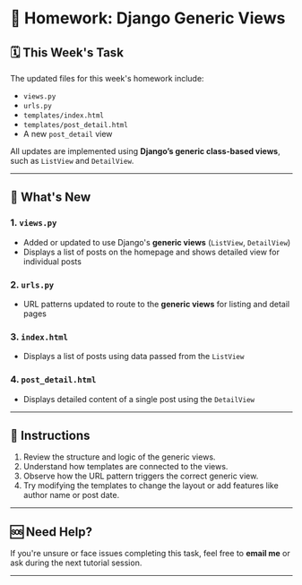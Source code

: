 # 📘 Homework: Django Generic Views

## 🗓️ This Week's Task

The updated files for this week's homework include:

- `views.py`
- `urls.py`
- `templates/index.html`
- `templates/post_detail.html`
- A new `post_detail` view

All updates are implemented using **Django’s generic class-based views**, such as `ListView` and `DetailView`.

---

## 📄 What's New

### 1. `views.py`
- Added or updated to use Django's **generic views** (`ListView`, `DetailView`)
- Displays a list of posts on the homepage and shows detailed view for individual posts

### 2. `urls.py`
- URL patterns updated to route to the **generic views** for listing and detail pages

### 3. `index.html`
- Displays a list of posts using data passed from the `ListView`

### 4. `post_detail.html`
- Displays detailed content of a single post using the `DetailView`

---

## 📝 Instructions

1. Review the structure and logic of the generic views.
2. Understand how templates are connected to the views.
3. Observe how the URL pattern triggers the correct generic view.
4. Try modifying the templates to change the layout or add features like author name or post date.

---

## 🆘 Need Help?

If you're unsure or face issues completing this task, feel free to **email me** or ask during the next tutorial session.

---

